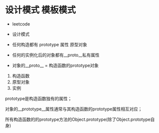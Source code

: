 # 设计模式 模板模式
- leetcode
- 设计模式

- 任何构造都有 prototype 属性 原型对象
- 任何的实例化后的对象都有__proto__私有属性
- 对象的__proto__ = 构造函数的prototype对象
1. 构造函数
2. 原型对象
3. 实例


prototype是构造函数独有的属性；

对象的__prototype__属性通常与其构造函数的prototype属性相互对应；

所有构造函数的的prototype方法的Object.prototype(除了Object.prototype自身)